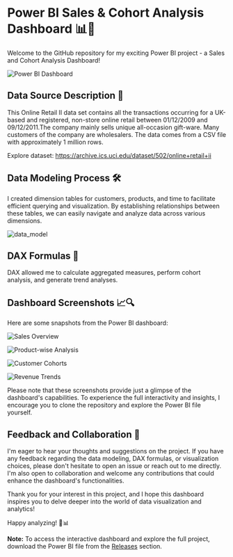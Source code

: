 # Power BI Sales & Cohort Analysis Dashboard 📊🚀

Welcome to the GitHub repository for my exciting Power BI project - a Sales and Cohort Analysis Dashboard!

![Power BI Dashboard](https://github.com/NickTimosh/PowerBI_Sales_and_Customers/assets/116592259/bf0af207-ad84-459c-a031-f8a4394db4fd)

## Data Source Description 📂

This Online Retail II data set contains all the transactions occurring for a UK-based and registered, non-store online retail between 01/12/2009 and 09/12/2011.The company mainly sells unique all-occasion gift-ware. Many customers of the company are wholesalers. The data comes from a CSV file with approximately 1 million rows. 

Explore dataset: https://archive.ics.uci.edu/dataset/502/online+retail+ii

## Data Modeling Process 🛠️

I created dimension tables for customers, products, and time to facilitate efficient querying and visualization. By establishing relationships between these tables, we can easily navigate and analyze data across various dimensions.

![data_model](https://github.com/NickTimosh/PowerBI_Sales_and_Customers/assets/116592259/4cd068ca-7d4e-4419-abb9-4b022a2163c6)


## DAX Formulas 💼

DAX allowed me to calculate aggregated measures, perform cohort analysis, and generate trend analyses. 







## Dashboard Screenshots 📈🔍

Here are some snapshots from the Power BI dashboard:

![Sales Overview](dashboard_sales_overview.png)

![Product-wise Analysis](dashboard_product_analysis.png)

![Customer Cohorts](dashboard_customer_cohorts.png)

![Revenue Trends](dashboard_revenue_trends.png)

Please note that these screenshots provide just a glimpse of the dashboard's capabilities. To experience the full interactivity and insights, I encourage you to clone the repository and explore the Power BI file yourself.

## Feedback and Collaboration 🙌

I'm eager to hear your thoughts and suggestions on the project. If you have any feedback regarding the data modeling, DAX formulas, or visualization choices, please don't hesitate to open an issue or reach out to me directly. I'm also open to collaboration and welcome any contributions that could enhance the dashboard's functionalities.

Thank you for your interest in this project, and I hope this dashboard inspires you to delve deeper into the world of data visualization and analytics!

Happy analyzing! 🚀📊

**Note:** To access the interactive dashboard and explore the full project, download the Power BI file from the [Releases](link-to-releases) section.

